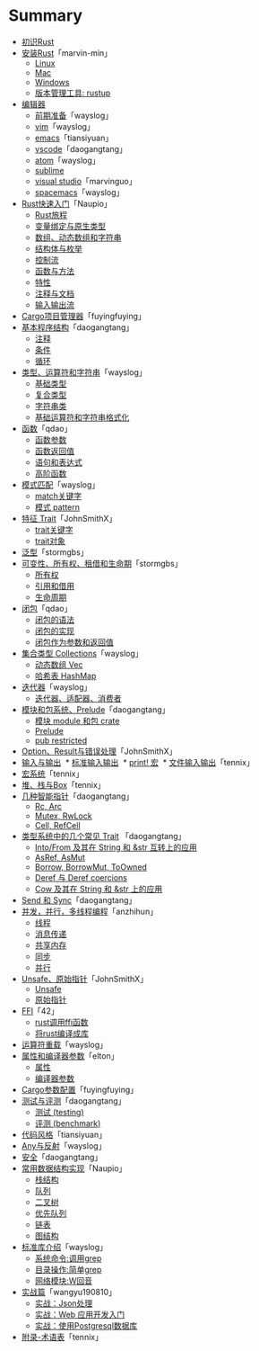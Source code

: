 # Summary

* [初识Rust](1st-glance/README.md)
* [安装Rust](install/preface.md)「marvin-min」
  * [Linux](install/install_rust_on_linux.md)
  * [Mac](install/install_rust_on_mac_os.md)
  * [Windows](install/install_rust_on_windows.md)
  * [版本管理工具: rustup](install/rustup.md)
* [编辑器](editors/preface.md)
  * [前期准备](editors/before.md)「wayslog」
  * [vim](editors/vim.md)「wayslog」
  * [emacs](editors/emacs.md)「tiansiyuan」
  * [vscode](editors/vscode.md)「daogangtang」
  * [atom](editors/atom.md)「wayslog」
  * [sublime](editors/sublime.md)
  * [visual studio](editors/visualstudio.md)「marvinguo」
  * [spacemacs](editors/spacemacs.md)「wayslog」
* [Rust快速入门](quickstart/quickstart.md)「Naupio」
  * [Rust旅程](quickstart/rust-travel.md)
  * [变量绑定与原生类型](quickstart/primitive-type.md)
  * [数组、动态数组和字符串](quickstart/vector-string.md)
  * [结构体与枚举](quickstart/struct-enum.md)
  * [控制流](quickstart/control-flow.md)
  * [函数与方法](quickstart/function-method.md)
  * [特性](quickstart/trait.md)
  * [注释与文档](quickstart/comments-document.md)
  * [输入输出流](quickstart/io-stream.md)
* [Cargo项目管理器](cargo-projects-manager/cargo-projects-manager.md)「fuyingfuying」
* [基本程序结构](flow/preface.md)「daogangtang」
  * [注释](flow/comment.md)
  * [条件](flow/condition.md)
  * [循环](flow/repetition.md)
* [类型、运算符和字符串](type/preface.md)「wayslog」
  * [基础类型](type/types.md)
  * [复合类型](type/compound-types.md)
  * [字符串类](type/string.md)
  * [基础运算符和字符串格式化](type/operator-and-formatting.md)
* [函数](function/overview.md)「qdao」
  * [函数参数](function/arguement.md)
  * [函数返回值](function/return_value.md)
  * [语句和表达式](function/statement_expression.md)
  * [高阶函数](function/higher_order_function.md)
* [模式匹配](match/overview.md)「wayslog」
  * [match关键字](match/match.md)
  * [模式 pattern](match/pattern.md)
* [特征 Trait](trait/overview.md)「JohnSmithX」
  * [trait关键字](trait/trait.md)
  * [trait对象](trait/trait-object.md)
* [泛型](generic/generic.md)「stormgbs」
* [可变性、所有权、租借和生命期](ownership-system/preface.md)「stormgbs」
  * [所有权](ownership-system/ownership.md)
  * [引用和借用](ownership-system/borrowing_reference.md)
  * [生命周期](ownership-system/lifetime.md)
* [闭包](closure/overview.md)「qdao」
  * [闭包的语法](closure/syntax.md)
  * [闭包的实现](closure/implementation.md)
  * [闭包作为参数和返回值](closure/as_argument_return_value.md)
* [集合类型 Collections](collections/overview.md)「wayslog」
  * [动态数组 Vec](collections/vec.md)
  * [哈希表 HashMap](collections/hashmap.md)
* [迭代器](iterator/overview.md)「wayslog」
  * [迭代器、适配器、消费者](iterator/iterator.md)
* [模块和包系统、Prelude](module/preface.md)「daogangtang」
  * [模块 module 和包 crate](module/module.md)
  * [Prelude](module/prelude.md)
  * [pub restricted](module/pub-restricted.md)
* [Option、Result与错误处理](error-handling/option-result.md)「JohnSmithX」
* [输入与输出](io/preface.md)
  * [标准输入输出](io/io.md) 
  * [print! 宏](io/output.md)
  * [文件输入输出](io/file-io.md)「tennix」
* [宏系统](macro/macro.md)「tennix」
* [堆、栈与Box](heap-stack/heap-stack.md)「tennix」
* [几种智能指针](rcarc/preface.md)「daogangtang」
  * [Rc, Arc](rcarc/rcarc.md)
  * [Mutex, RwLock](rcarc/mutex.md)
  * [Cell, RefCell](rcarc/cell.md)
* [类型系统中的几个常见 Trait](intoborrow/preface.md) 「daogangtang」
  * [Into/From 及其在 String 和 &str 互转上的应用](intoborrow/into.md)
  * [AsRef, AsMut](intoborrow/asref.md)
  * [Borrow, BorrowMut, ToOwned](intoborrow/borrow.md)
  * [Deref 与 Deref coercions](intoborrow/deref.md)
  * [Cow 及其在 String 和 &str 上的应用](intoborrow/cow.md)
* [Send 和 Sync](marker/sendsync.md)「daogangtang」
* [并发，并行，多线程编程](concurrency-parallel-thread/preface.md)「anzhihun」
  * [线程](concurrency-parallel-thread/thread.md)
  * [消息传递](concurrency-parallel-thread/message-passing.md)
  * [共享内存](concurrency-parallel-thread/share-memory.md)
  * [同步](concurrency-parallel-thread/synchronize.md)
  * [并行](concurrency-parallel-thread/parallel.md)
* [Unsafe、原始指针](unsafe-rawpointer/preface.md)「JohnSmithX」
  * [Unsafe](unsafe-rawpointer/unsafe.md)
  * [原始指针](unsafe-rawpointer/raw-pointer.md)
* [FFI](ffi/preface.md)「42」
  * [rust调用ffi函数](ffi/calling-ffi-function.md)
  * [将rust编译成库](ffi/compiling-rust-to-lib.md)
* [运算符重载](operator-overloading/operator.md)「wayslog」
* [属性和编译器参数](attr-and-compiler-arg/preface.md)「elton」
  * [属性](attr-and-compiler-arg/attribute.md)
  * [编译器参数](attr-and-compiler-arg/rustc-option.md)
* [Cargo参数配置](cargo-detailed-cfg/cargo-detailed-cfg.md)「fuyingfuying」
* [测试与评测](testing/preface.md)「daogangtang」
  * [测试 (testing)](testing/threearchtest.md)
  * [评测 (benchmark)](testing/bench.md)
* [代码风格](coding-style/style.md)「tiansiyuan」
* [Any与反射](any/any.md)「wayslog」
* [安全](safe/safety.md)「daogangtang」
* [常用数据结构实现](data-structure/preface.md)「Naupio」
  * [栈结构](data-structure/stack.md)
  * [队列](data-structure/queue.md)
  * [二叉树](data-structure/binary_tree.md)
  * [优先队列](data-structure/priority_queue.md)
  * [链表](data-structure/linked_list.md)
  * [图结构](data-structure/graph.md)
* [标准库介绍](std/overview.md)「wayslog」
  * [系统命令:调用grep](std/process.md)
  * [目录操作:简单grep](std/fs-and-path.md)
  * [网络模块:W回音](std/net.md)
* [实战篇](action/preface.md)「wangyu190810」
  * [实战：Json处理](action/json_data/readme.md)
  * [实战：Web 应用开发入门](action/mysite/readme.md)
  * [实战：使用Postgresql数据库](action/db/readme.md)
* [附录-术语表](appendix/glossary.md)「tennix」
